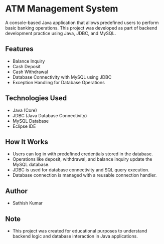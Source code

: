 # ATM Management System

A console-based Java application that allows predefined users to perform basic banking operations. This project was developed as part of backend development practice using Java, JDBC, and MySQL.

## Features
- Balance Inquiry
- Cash Deposit
- Cash Withdrawal
- Database Connectivity with MySQL using JDBC
- Exception Handling for Database Operations

## Technologies Used
- Java (Core)
- JDBC (Java Database Connectivity)
- MySQL Database
- Eclipse IDE

## How It Works
- Users can log in with predefined credentials stored in the database.
- Operations like deposit, withdrawal, and balance inquiry update the MySQL database.
- JDBC is used for database connectivity and SQL query execution.
- Database connection is managed with a reusable connection handler.

## Author
- Sathish Kumar

## Note
- This project was created for educational purposes to understand backend logic and database interaction in Java applications.
